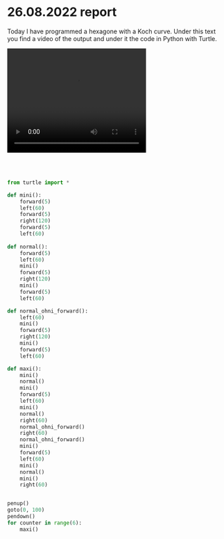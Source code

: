 # 26.08.2022 report

Today I have programmed a hexagone with a Koch curve. Under this text you find a video of the output and under it the code in Python with Turtle.



<video width="320" height="240" controls>
  <source src="Turtle_koch_kurve.mp4">
</video>


<br><br/>

```py
from turtle import *

def mini():
    forward(5)
    left(60)
    forward(5)
    right(120)
    forward(5)
    left(60)
    
def normal():
    forward(5)
    left(60)
    mini()
    forward(5)
    right(120)
    mini()
    forward(5)
    left(60)

def normal_ohni_forward():
    left(60)
    mini()
    forward(5)
    right(120)
    mini()
    forward(5)
    left(60)

def maxi():
    mini()
    normal()
    mini()
    forward(5)
    left(60)
    mini()
    normal()
    right(60)
    normal_ohni_forward()
    right(60)
    normal_ohni_forward()
    mini()
    forward(5)
    left(60)
    mini()
    normal()
    mini()
    right(60)


penup()
goto(0, 100)
pendown()
for counter in range(6):
    maxi()
    
```